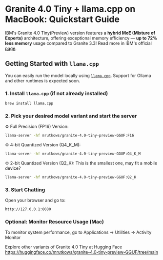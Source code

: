 
# Granite 4.0 Tiny + llama.cpp on MacBook: Quickstart Guide

IBM's Granite 4.0 Tiny(Preview) version features a **hybrid MoE (Mixture of Experts)** architecture, offering exceptional memory efficiency — **up to 72% less memory** usage compared to Granite 3.3!
Read more in IBM's official [page](https://www.ibm.com/new/announcements/ibm-granite-4-0-tiny-preview-sneak-peek).

## Getting Started with `llama.cpp`

You can easily run the model locally using [`llama.cpp`](https://github.com/ggerganov/llama.cpp). Support for Ollama and other runtimes is expected soon.

### 1. Install `llama.cpp` (if not already installed)

```bash
brew install llama.cpp
```
### 2. Pick your desired model variant and start the server

⚙️ Full Precision (FP16) Version:
```bash
llama-server -hf mrutkows/granite-4.0-tiny-preview-GGUF:F16
```
⚙️ 4-bit Quantized Version (Q4_K_M):
```bash
llama-server -hf mrutkows/granite-4.0-tiny-preview-GGUF:Q4_K_M
```

⚙️ 2-bit Quantized Version (Q2_K): This is the smallest one, may fit a mobile device?
```bash
llama-server -hf mrutkows/granite-4.0-tiny-preview-GGUF:Q2_K
```

### 3. Start Chatting

Open your browser and go to:
```bash
http://127.0.0.1:8080
```

### Optional: Monitor Resource Usage (Mac)

To monitor system performance, go to Applications → Utilities → Activity Monitor

Explore other variants of Granite 4.0 Tiny at Hugging Face
https://huggingface.co/mrutkows/granite-4.0-tiny-preview-GGUF/tree/main


